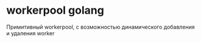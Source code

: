 # workerpool golang
Примитивный workerpool, c возможностью динамического добавления и удаления worker
